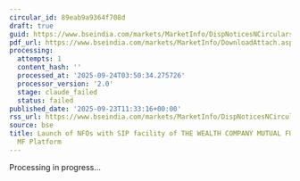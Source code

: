 ```yaml
---
circular_id: 89eab9a9364f708d
draft: true
guid: https://www.bseindia.com/markets/MarketInfo/DispNoticesNCirculars.aspx?Noticeid={763BF54D-BC4D-4651-BCA8-4DBA040B4C2C}&noticeno=20250923-24&dt=09/23/2025&icount=24&totcount=84&flag=0
pdf_url: https://www.bseindia.com/markets/MarketInfo/DownloadAttach.aspx?id=20250923-24&attachedId=b976e885-bfe0-4ff0-adf5-c6f81ab54c69
processing:
  attempts: 1
  content_hash: ''
  processed_at: '2025-09-24T03:50:34.275726'
  processor_version: '2.0'
  stage: claude_failed
  status: failed
published_date: '2025-09-23T11:33:16+00:00'
rss_url: https://www.bseindia.com/markets/MarketInfo/DispNoticesNCirculars.aspx?Noticeid={763BF54D-BC4D-4651-BCA8-4DBA040B4C2C}&noticeno=20250923-24&dt=09/23/2025&icount=24&totcount=84&flag=0
source: bse
title: Launch of NFOs with SIP facility of THE WEALTH COMPANY MUTUAL FUND on BSE StAR
  MF Platform
---
```


Processing in progress...